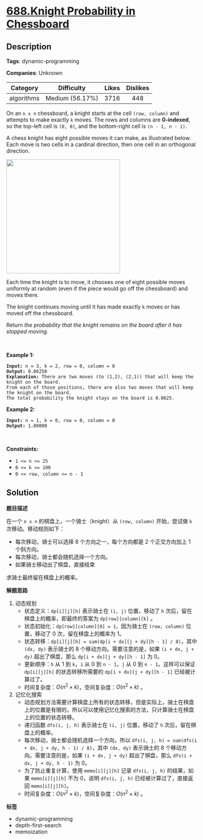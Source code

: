 # [688.Knight Probability in Chessboard](https://leetcode.com/problems/knight-probability-in-chessboard/description/)

## Description

**Tags**: dynamic-programming

**Companies**: Unknown

|  Category  |   Difficulty    | Likes | Dislikes |
| :--------: | :-------------: | :---: | :------: |
| algorithms | Medium (56.17%) | 3716  |   448    |

<p>On an <code>n x n</code> chessboard, a knight starts at the cell <code>(row, column)</code> and attempts to make exactly <code>k</code> moves. The rows and columns are <strong>0-indexed</strong>, so the top-left cell is <code>(0, 0)</code>, and the bottom-right cell is <code>(n - 1, n - 1)</code>.</p>
<p>A chess knight has eight possible moves it can make, as illustrated below. Each move is two cells in a cardinal direction, then one cell in an orthogonal direction.</p>
<img src="https://assets.leetcode.com/uploads/2018/10/12/knight.png" style="width: 300px; height: 300px;" />
<p>Each time the knight is to move, it chooses one of eight possible moves uniformly at random (even if the piece would go off the chessboard) and moves there.</p>
<p>The knight continues moving until it has made exactly <code>k</code> moves or has moved off the chessboard.</p>
<p>Return <em>the probability that the knight remains on the board after it has stopped moving</em>.</p>
<p>&nbsp;</p>
<p><strong class="example">Example 1:</strong></p>
<pre><code><strong>Input:</strong> n = 3, k = 2, row = 0, column = 0
<strong>Output:</strong> 0.06250
<strong>Explanation:</strong> There are two moves (to (1,2), (2,1)) that will keep the knight on the board.
From each of those positions, there are also two moves that will keep the knight on the board.
The total probability the knight stays on the board is 0.0625.</code></pre>
<p><strong class="example">Example 2:</strong></p>
<pre><code><strong>Input:</strong> n = 1, k = 0, row = 0, column = 0
<strong>Output:</strong> 1.00000</code></pre>
<p>&nbsp;</p>
<p><strong>Constraints:</strong></p>
<ul>
  <li><code>1 &lt;= n &lt;= 25</code></li>
  <li><code>0 &lt;= k &lt;= 100</code></li>
  <li><code>0 &lt;= row, column &lt;= n - 1</code></li>
</ul>

## Solution

**题目描述**

在一个 `n x n` 的棋盘上，一个骑士（knight）从 `(row, column)` 开始，尝试做 `k` 次移动。移动规则如下：

- 每次移动，骑士可以选择 8 个方向之一，每个方向都是 2 个正交方向加上 1 个斜方向。
- 每次移动，骑士都会随机选择一个方向。
- 如果骑士移动出了棋盘，直接结束

求骑士最终留在棋盘上的概率。

**解题思路**

1. 动态规划
   - 状态定义：`dp[i][j][h]` 表示骑士在 `(i, j)` 位置，移动了 `h` 次后，留在棋盘上的概率，即最终的答案为 `dp[row][column][k]` 。
   - 状态初始化：`dp[row][column][0] = 1`，因为骑士在 `(row, column)` 位置，移动了 0 次，留在棋盘上的概率为 1。
   - 状态转移：`dp[i][j][h] = sum(dp[i + dx][j + dy][h - 1] / 8)`，其中 `(dx, dy)` 表示骑士的 8 个移动方向。需要注意的是，如果 `(i + dx, j + dy)` 超出了棋盘，那么 `dp[i + dx][j + dy][h - 1]` 为 0。
   - 更新顺序：`h` 从 1 到 `k`，`i` 从 0 到 `n - 1`，`j` 从 0 到 `n - 1`。这样可以保证 `dp[i][j][h]` 的状态转移所需要的 `dp[i + dx][j + dy][h - 1]` 已经被计算过了。
   - 时间复杂度：$O(n^2 \times k)$，空间复杂度：$O(n^2 \times k)$ 。
2. 记忆化搜索
   - 动态规划方法需要计算棋盘上所有的状态转移，但是实际上，骑士在棋盘上的位置是有限的，所以可以使用记忆化搜索的方法，只计算骑士在棋盘上的位置的状态转移。
   - 递归函数 `dfs(i, j, h)` 表示骑士在 `(i, j)` 位置，移动了 `h` 次后，留在棋盘上的概率。
   - 每次移动，骑士都会随机选择一个方向，所以 `dfs(i, j, h) = sum(dfs(i + dx, j + dy, h - 1) / 8)`，其中 `(dx, dy)` 表示骑士的 8 个移动方向。需要注意的是，如果 `(i + dx, j + dy)` 超出了棋盘，那么 `dfs(i + dx, j + dy, h - 1)` 为 0。
   - 为了防止重复计算，使用 `memo[i][j][h]` 记录 `dfs(i, j, h)` 的结果，如果 `memo[i][j][h]` 不为 0，说明 `dfs(i, j, h)` 已经被计算过了，直接返回 `memo[i][j][h]`。
   - 时间复杂度：$O(n^2 \times k)$，空间复杂度：$O(n^2 \times k)$ 。

**标签**

- dynamic-programming
- depth-first-search
- memoization
